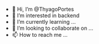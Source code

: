 - 👋 Hi, I’m @ThyagoPortes
- 👀 I’m interested in backend
- 🌱 I’m currently learning ...
- 💞️ I’m looking to collaborate on ...
- 📫 How to reach me ...

<!---
ThyagoPortes/ThyagoPortes is a ✨ special ✨ repository because its `README.md` (this file) appears on your GitHub profile.
You can click the Preview link to take a look at your changes.
--->
